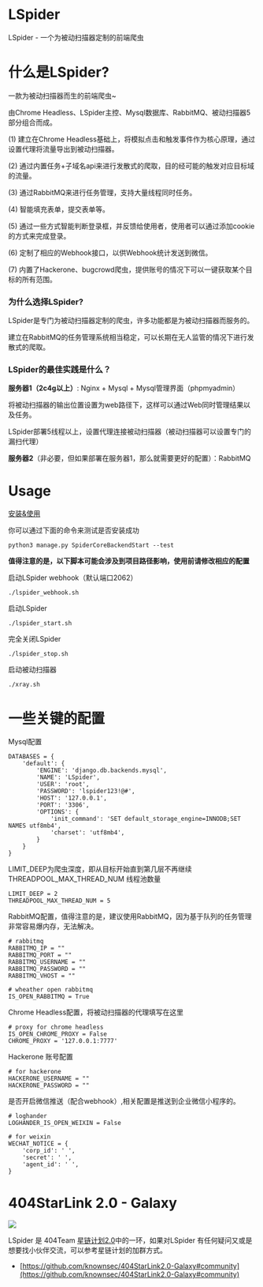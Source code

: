 # LSpider

LSpider - 一个为被动扫描器定制的前端爬虫

# 什么是LSpider?

一款为被动扫描器而生的前端爬虫~

由Chrome Headless、LSpider主控、Mysql数据库、RabbitMQ、被动扫描器5部分组合而成。

(1) 建立在Chrome Headless基础上，将模拟点击和触发事件作为核心原理，通过设置代理将流量导出到被动扫描器。

(2) 通过内置任务+子域名api来进行发散式的爬取，目的经可能的触发对应目标域的流量。

(3) 通过RabbitMQ来进行任务管理，支持大量线程同时任务。

(4) 智能填充表单，提交表单等。

(5) 通过一些方式智能判断登录框，并反馈给使用者，使用者可以通过添加cookie的方式来完成登录。

(6) 定制了相应的Webhook接口，以供Webhook统计发送到微信。

(7) 内置了Hackerone、bugcrowd爬虫，提供账号的情况下可以一键获取某个目标的所有范围。

### 为什么选择LSpider?

LSpider是专门为被动扫描器定制的爬虫，许多功能都是为被动扫描器而服务的。

建立在RabbitMQ的任务管理系统相当稳定，可以长期在无人监管的情况下进行发散式的爬取。

### LSpider的最佳实践是什么？

**服务器1（2c4g以上）**: Nginx + Mysql + Mysql管理界面（phpmyadmin）

将被动扫描器的输出位置设置为web路径下，这样可以通过Web同时管理结果以及任务。

LSpider部署5线程以上，设置代理连接被动扫描器（被动扫描器可以设置专门的漏扫代理）

**服务器2**（非必要，但如果部署在服务器1，那么就需要更好的配置）：RabbitMQ

# Usage

[安装&使用](./docs/init.md)

你可以通过下面的命令来测试是否安装成功

```
python3 manage.py SpiderCoreBackendStart --test
```

**值得注意的是，以下脚本可能会涉及到项目路径影响，使用前请修改相应的配置**

启动LSpider webhook（默认端口2062）

```
./lspider_webhook.sh
```

启动LSpider
```
./lspider_start.sh
```

完全关闭LSpider
```
./lspider_stop.sh
```

启动被动扫描器
```
./xray.sh
```

# 一些关键的配置

Mysql配置
```
DATABASES = {
    'default': {
        'ENGINE': 'django.db.backends.mysql',
        'NAME': 'LSpider',
        'USER': 'root',
        'PASSWORD': 'lspider123!@#',
        'HOST': '127.0.0.1',
        'PORT': '3306',
        'OPTIONS': {
            'init_command': 'SET default_storage_engine=INNODB;SET NAMES utf8mb4',
            'charset': 'utf8mb4',
        }
    }
}
```

LIMIT_DEEP为爬虫深度，即从目标开始直到第几层不再继续
THREADPOOL_MAX_THREAD_NUM 线程池数量
```
LIMIT_DEEP = 2
THREADPOOL_MAX_THREAD_NUM = 5
```

RabbitMQ配置，值得注意的是，建议使用RabbitMQ，因为基于队列的任务管理非常容易爆内存，无法解决。
```
# rabbitmq
RABBITMQ_IP = ""
RABBITMQ_PORT = ""
RABBITMQ_USERNAME = ""
RABBITMQ_PASSWORD = ""
RABBITMQ_VHOST = ""

# wheather open rabbitmq
IS_OPEN_RABBITMQ = True
```

Chrome Headless配置，将被动扫描器的代理填写在这里
```
# proxy for chrome headless
IS_OPEN_CHROME_PROXY = False
CHROME_PROXY = '127.0.0.1:7777'
```

Hackerone 账号配置
```
# for hackerone
HACKERONE_USERNAME = ""
HACKERONE_PASSWORD = ""
```

是否开启微信推送（配合webhook）,相关配置是推送到企业微信小程序的。
```
# loghander
LOGHANDER_IS_OPEN_WEIXIN = False

# for weixin
WECHAT_NOTICE = {
    'corp_id': ' ',
    'secret': ' ',
    'agent_id': ' ',
}
```

# 404StarLink 2.0 - Galaxy
![](https://github.com/knownsec/404StarLink-Project/raw/master/logo.png)

LSpider 是 404Team [星链计划2.0](https://github.com/knownsec/404StarLink2.0-Galaxy)中的一环，如果对LSpider 有任何疑问又或是想要找小伙伴交流，可以参考星链计划的加群方式。

- [https://github.com/knownsec/404StarLink2.0-Galaxy#community](https://github.com/knownsec/404StarLink2.0-Galaxy#community)
